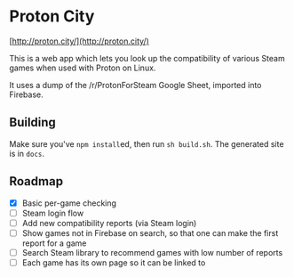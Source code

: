 # Proton City
[http://proton.city/](http://proton.city/)

This is a web app which lets you look up the compatibility of various Steam
games when used with Proton on Linux.

It uses a dump of the /r/ProtonForSteam Google Sheet, imported into Firebase.

## Building
Make sure you've `npm install`ed, then run `sh build.sh`. The generated site 
is in `docs`.

## Roadmap

  - [X] Basic per-game checking
  - [ ] Steam login flow
  - [ ] Add new compatibility reports (via Steam login)
  - [ ] Show games not in Firebase on search, so that one can make the first
        report for a game
  - [ ] Search Steam library to recommend games with low number of reports
  - [ ] Each game has its own page so it can be linked to
